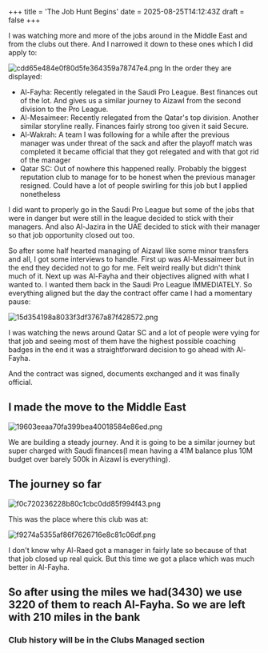 +++
title = 'The Job Hunt Begins'
date = 2025-08-25T14:12:43Z
draft = false
+++

I was watching more and more of the jobs around in the Middle East and from the clubs out there. And I narrowed it down to these ones which I did apply to:

![cdd65e484e0f80d5fe364359a78747e4.png](/india-2-manchester/images/cdd65e484e0f80d5fe364359a78747e4.png)
In the order they are displayed:

* Al-Fayha: Recently relegated in the Saudi Pro League. Best finances out of the lot. And gives us a similar journey to Aizawl from the second division to the Pro League.
* Al-Mesaimeer: Recently relegated from the Qatar's top division. Another similar storyline really. Finances fairly strong too given it said Secure.
* Al-Wakrah: A team I was following for a while after the previous manager was under threat of the sack and after the playoff match was completed it became official that they got relegated and with that got rid of the manager
* Qatar SC: Out of nowhere this happened really. Probably the biggest reputation club to manage for to be honest when the previous manager resigned. Could have a lot of people swirling for this job but I applied nonetheless

I did want to properly go in the Saudi Pro League but some of the jobs that were in danger but were still in the league decided to stick with their managers. And also Al-Jazira in the UAE decided to stick with their manager so that job opportunity closed out too.

So after some half hearted managing of Aizawl like some minor transfers and all, I got some interviews to handle. First up was Al-Messaimeer but in the end they decided not to go for me. Felt weird really but didn't think much of it. Next up was Al-Fayha and their objectives aligned with what I wanted to. I wanted them back in the Saudi Pro League IMMEDIATELY. So everything aligned but the day the contract offer came I had a momentary pause:

![15d354198a8033f3df3767a87f428572.png](/india-2-manchester/images/15d354198a8033f3df3767a87f428572.png)

I was watching the news around Qatar SC and a lot of people were vying for that job and seeing most of them have the highest possible coaching badges in the end it was a straightforward decision to go ahead with Al-Fayha.

And the contract was signed, documents exchanged and it was finally official.

## I made the move to the Middle East

![19603eeaa70fa399bea40018584e86ed.png](/india-2-manchester/images/19603eeaa70fa399bea40018584e86ed.png)

We are building a steady journey. And it is going to be a similar journey but super charged with Saudi finances(I mean having a 41M balance plus 10M budget over barely 500k in Aizawl is everything).

## The journey so far

![f0c720236228b80c1cbc0dd85f994f43.png](/india-2-manchester/images/f0c720236228b80c1cbc0dd85f994f43.png)

This was the place where this club was at:

![f9274a5355af86f7626716e8c81c06df.png](/india-2-manchester/images/f9274a5355af86f7626716e8c81c06df.png)

I don't know why Al-Raed got a manager in fairly late so because of that that job closed up real quick. But this time we got a place which was much better in Al-Fayha.

## So after using the miles we had(3430) we use 3220 of them to reach Al-Fayha. So we are left with 210 miles in the bank

### Club history will be in the Clubs Managed section
